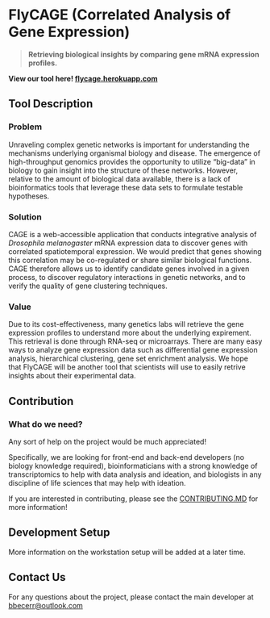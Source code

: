 # FlyCAGE (Correlated Analysis of Gene Expression)
> __Retrieving biological insights by comparing gene mRNA expression profiles.__

__View our tool here! [flycage.herokuapp.com](flycage.herokuapp.com)__

## Tool Description
### Problem
Unraveling complex genetic networks is important for understanding the mechanisms underlying organismal biology and disease. The emergence of high-throughput genomics provides the opportunity to utilize “big-data” in biology to gain insight into the structure of these networks. However, relative to the amount of biological data available, there is a lack of bioinformatics tools that leverage these data sets to formulate testable hypotheses. 

### Solution
CAGE is a web-accessible application that conducts integrative analysis of *Drosophila melanogaster* mRNA expression data to discover genes with correlated spatiotemporal expression. We would predict that genes showing this correlation may be co-regulated or share similar biological functions. CAGE therefore allows us to identify candidate genes involved in a given process, to discover regulatory interactions in genetic networks, and to verify the quality of gene clustering techniques.

### Value
Due to its cost-effectiveness, many genetics labs will retrieve the gene expression profiles to understand more about the underlying expirement. This retrieval is done through RNA-seq or microarrays. There are many easy ways to analyze gene expression data such as differential gene expression analysis, hierarchical clustering, gene set enrichment analysis. We hope that FlyCAGE will be another tool that scientists will use to easily retrive insights about their experimental data.

## Contribution
### What do we need?
Any sort of help on the project would be much appreciated!

Specifically, we are looking for front-end and back-end developers (no biology knowledge required), bioinformaticians with a strong knowledge of transcriptomics to help with data analysis and ideation, and biologists in any discipline of life sciences that may help with ideation.

If you are interested in contributing, please see the [CONTRIBUTING.MD](#) for more information!

## Development Setup
More information on the workstation setup will be added at a later time.

## Contact Us
For any questions about the project, please contact the main developer at [bbecerr@outlook.com](mailto:bbecerr@outlook.com)

